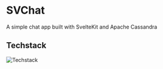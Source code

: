 # SVChat

A simple chat app built with SvelteKit and Apache Cassandra

## Techstack

![Techstack](https://go-skill-icons.vercel.app/api/icons?i=cassandra,daisyui,socketio,svelte,tailwindcss,ts)
